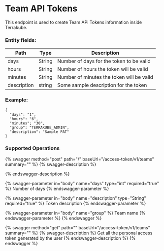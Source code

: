 # Team API Tokens

This endpoint is used to create Team API Tokens information inside Terrakube.

### Entity fields:

| Path        | Type   | Description                               |
| ----------- | ------ | ----------------------------------------- |
| days        | String | Number of days for the token to be valid  |
| hours       | String | Number of hours the token will be valid   |
| minutes     | String | Number of minutes the token will be valid |
| description | string | Some sample description for the token     |

### Example:

```
{
  "days": "1",
  "hours": "6",
  "minutes"; "30",
  "group": "TERRAKUBE_ADMIN",
  "description": "Sample PAT"
}
```

### Supported Operations

{% swagger method="post" path="/" baseUrl="/access-token/v1/teams" summary="" %}
{% swagger-description %}

{% endswagger-description %}

{% swagger-parameter in="body" name="days" type="int" required="true" %}
Number of days
{% endswagger-parameter %}

{% swagger-parameter in="body" name="description" type="String" required="true" %}
Token description
{% endswagger-parameter %}

{% swagger-parameter in="body" name="group" %}
Team name
{% endswagger-parameter %}
{% endswagger %}

{% swagger method="get" path="" baseUrl="/access-token/v1/teams" summary="" %}
{% swagger-description %}
Get all the personal access token generated by the user
{% endswagger-description %}
{% endswagger %}

